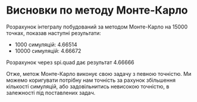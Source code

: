 # Висновки по методу Монте-Карло

Розрахунок інтегралу побудований за методом Монте-Карло на 15000 точках, показав наступні результати:
- 1000 симуляцій: 4.66514
- 10000 симуляцій: 4.66672

Розрахунок через spi.quad дає результат 4.66666

Отже, метож Монте-Карло виконує свою задачу з певною точністю. Ми можемо коригувати потрібну нам точність за рахунок збільшення кількості симуляцій, або задовільнитись невисокою точністю, в залежності під поставлених задач.
